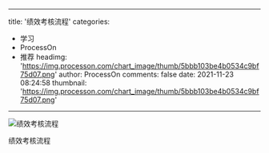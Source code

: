 
---
title: '绩效考核流程'
categories: 
 - 学习
 - ProcessOn
 - 推荐
headimg: 'https://img.processon.com/chart_image/thumb/5bbb103be4b0534c9bf75d07.png'
author: ProcessOn
comments: false
date: 2021-11-23 08:24:58
thumbnail: 'https://img.processon.com/chart_image/thumb/5bbb103be4b0534c9bf75d07.png'
---

<div>   
<img class="thumb" alt="绩效考核流程" src="https://img.processon.com/chart_image/thumb/5bbb103be4b0534c9bf75d07.png" referrerpolicy="no-referrer">
<p>绩效考核流程</p>  
</div>
            